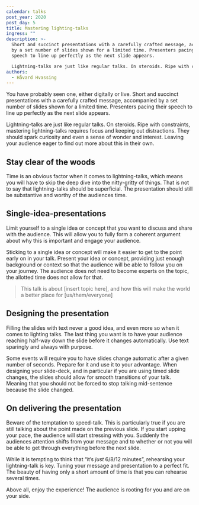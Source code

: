 ```yaml
---
calendar: talks
post_year: 2020
post_day: 5
title: Mastering lighting-talks
ingress: ""
description: >-
  Short and succinct presentations with a carefully crafted message, accompanied
  by a set number of slides shown for a limited time. Presenters pacing their
  speech to line up perfectly as the next slide appears. 

  Lightning-talks are just like regular talks. On steroids. Ripe with constraints.
authors:
  - Håvard Hvassing
---
```

You have probably seen one, either digitally or live. Short and succinct presentations with a carefully crafted message, accompanied by a set number of slides shown for a limited time. Presenters pacing their speech to line up perfectly as the next slide appears. 

Lightning-talks are just like regular talks. On steroids. Ripe with constraints, mastering lightning-talks requires focus and keeping out distractions. They should spark curiosity and even a sense of wonder and interest. Leaving your audience eager to find out more about this in their own. 

## Stay clear of the woods

Time is an obvious factor when it comes to lightning-talks, which means you will have to skip the deep dive into the nitty-gritty of things. That is not to say that lightning-talks should be superficial. The presentation should still be substantive and worthy of the audiences time.

## Single-idea-presentations

Limit yourself to a single idea or concept that you want to discuss and share with the audience. This will allow you to fully form a coherent argument about why this is important and engage your audience. 

Sticking to a single idea or concept will make it easier to get to the point early on in your talk. Present your idea or concept, providing just enough background or context so that the audience will be able to follow you on your journey. The audience does not need to become experts on the topic, the allotted time does not allow for that. 

> This talk is about \[insert topic here], and how this will make the world a better place for \[us/them/everyone]

## Designing the presentation

Filling the slides with text never a good idea, and even more so when it comes to lighting talks. The last thing you want is to have your audience reaching half-way down the slide before it changes automatically. Use text sparingly and always with purpose. 

Some events will require you to have slides change automatic after a given number of seconds. Prepare for it and use it to your advantage. When designing your slide-deck, and in particular if you are using timed slide changes, the slides should allow for smooth transitions of your talk. Meaning that you should not be forced to stop talking mid-sentence because the slide changed. 

## On delivering the presentation

Beware of the temptation to speed-talk. This is particularly true if you are still talking about the point made on the previous slide. If you start upping your pace, the audience will start stressing with you. Suddenly the audiences attention shifts from your message and to whether or not you will be able to get through everything before the next slide.

While it is tempting to think that “it’s *just* 6/8/12 minutes”, rehearsing your lightning-talk is key. Tuning your message and presentation to a perfect fit. The beauty of having only a short amount of time is that you can rehearse several times. 

Above all, enjoy the experience! The audience is rooting for you and are on your side.